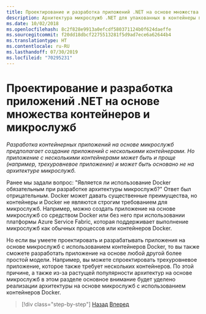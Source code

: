 ```yaml
---
title: Проектирование и разработка приложений .NET на основе множества контейнеров и микрослужб
description: Архитектура микрослужб .NET для упакованных в контейнеры приложений .NET | Сведения об использовании внешней архитектуры для проектирования и разработки приложений .NET на основе множества контейнеров и микрослужб
ms.date: 10/02/2018
ms.openlocfilehash: 8c2f828e9913a0efcdf580371124b0f624daeffe
ms.sourcegitcommit: f20dd18dbcf2275513281f5d9ad7ece6a62644b4
ms.translationtype: HT
ms.contentlocale: ru-RU
ms.lasthandoff: 07/30/2019
ms.locfileid: "70295231"
---
```

# <a name="designing-and-developing-multi-container-and-microservice-based-net-applications"></a>Проектирование и разработка приложений .NET на основе множества контейнеров и микрослужб

*Разработка контейнерных приложений на основе микрослужб предполагает создание приложений с несколькими контейнерами. Но приложение с несколькими контейнерами может быть и проще (например, трехуровневое приложение) и может быть основано не на архитектуре микрослужб.*

Ранее мы задали вопрос: "Является ли использование Docker обязательным при разработке архитектуры микрослужб?" Ответ был отрицательным. Docker может давать существенные преимущества, но контейнеры и Docker не являются строгим требованием для микрослужб. Например, можно создать приложение на основе микрослужб со средством Docker или без него при использовании платформы Azure Service Fabric, которая поддерживает выполнение микрослужб как обычных процессов или контейнеров Docker.

Но если вы умеете проектировать и разрабатывать приложения на основе микрослужб с использованием контейнеров Docker, то вы также сможете разработать приложение на основе любой другой более простой модели. Например, вы можете спроектировать трехуровневое приложение, которое также требует нескольких контейнеров. По этой причине, а также из-за растущей популярности архитектур на основе микрослужб в этом разделе основное внимание будет уделено реализации архитектуры на основе микрослужб с использованием контейнеров Docker.

>[!div class="step-by-step"]
>[Назад](../docker-application-development-process/docker-app-development-workflow.md)
>[Вперед](microservice-application-design.md)
